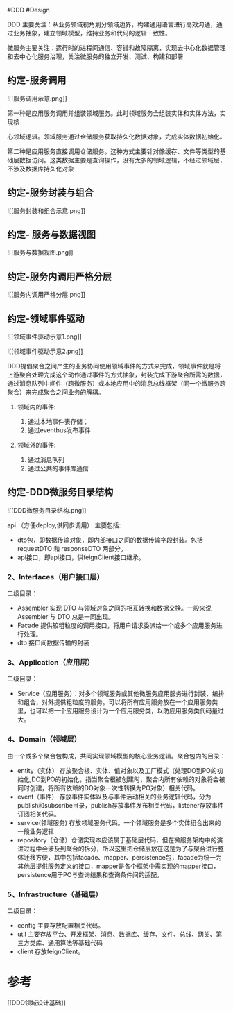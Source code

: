 #DDD #Design 

DDD 主要关注：从业务领域视角划分领域边界，构建通用语言进行高效沟通，通过业务抽象，建立领域模型，维持业务和代码的逻辑一致性。

微服务主要关注：运行时的进程间通信、容错和故障隔离，实现去中心化数据管理和去中心化服务治理，关注微服务的独立开发、测试、构建和部署

## 约定-服务调用

![[服务调用示意.png]]

第一种是应用服务调用并组装领域服务。此时领域服务会组装实体和实体方法，实现核

心领域逻辑。领域服务通过仓储服务获取持久化数据对象，完成实体数据初始化。

第二种是应用服务直接调用仓储服务。这种方式主要针对像缓存、文件等类型的基础层数据访问。这类数据主要是查询操作，没有太多的领域逻辑，不经过领域层，不涉及数据库持久化对象

## 约定-服务封装与组合
![[服务封装和组合示意.png]]
 
## 约定- 服务与数据视图

![[服务与数据视图.png]]


## 约定-服务内调用严格分层
![[服务内调用严格分层.png]]
 
 
## 约定-领域事件驱动

![[领域事件驱动示意1.png]]

![[领域事件驱动示意2.png]]
  
DDD提倡聚合之间产生的业务协同使用领域事件的方式来完成，领域事件就是将上游聚合处理完成这个动作通过事件的方式抽象，封装完成下游聚合所需的数据，通过消息队列中间件（跨微服务）或本地应用中的消息总线框架（同一个微服务跨聚合）来完成聚合之间业务的解耦。

1. 领域内的事件:
	1. 通过本地事件表存储；
	2. 通过eventbus发布事件

2. 领域外的事件:
	1. 通过消息队列
	2. 通过公共的事件库通信

## 约定-DDD微服务目录结构
 ![[DDD微服务目录结构.png]]
 
 api （方便deploy,供同步调用）
主要包括:
-   dto包，即数据传输对象，即内部接口之间的数据传输字段封装。包括 requestDTO 和 responseDTO 两部分。
-   api接口，即api接口，供feignClient接口继承。
    

### 2、Interfaces（用户接口层）
二级目录：
-   Assembler 实现 DTO 与领域对象之间的相互转换和数据交换。一般来说 Assembler 与 DTO 总是一同出现。
-   Facade 提供较粗粒度的调用接口，将用户请求委派给一个或多个应用服务进行处理。
-   dto 接口间数据传输的封装
    

### 3、Application（应用层）
二级目录：
-   Service（应用服务）：对多个领域服务或其他微服务应用服务进行封装、编排和组合，对外提供粗粒度的服务。可以将所有应用服务放在一个应用服务类里，也可以把一个应用服务设计为一个应用服务类，以防应用服务类代码量过大。
    
### 4、Domain（领域层）
由一个或多个聚合包构成，共同实现领域模型的核心业务逻辑。聚合包内的目录：
-   entity（实体） 存放聚合根、实体、值对象以及工厂模式（处理DO到PO的初始化,DO到PO的初始化，指当聚合根被创建时，聚合内所有依赖的对象将会被同时创建，将所有依赖的DO对象一次性转换为PO对象）相关代码。
-   event（事件） 存放事件实体以及与事件活动相关的业务逻辑代码，分为publish和subscribe目录，publish存放事件发布相关代码，listener存放事件订阅相关代码。
-   service(领域服务) 存放领域服务代码。一个领域服务是多个实体组合出来的一段业务逻辑
-   repository（仓储）仓储实现本应该属于基础层代码，但在微服务架构中的演进过程中会涉及到聚合的拆分，所以这里把仓储层放在这是为了与聚合进行整体迁移方便，其中包括facade、mapper、persistence包，facade为统一为其他层提供服务定义的接口，mapper是各个框架中需实现的mapper接口，persistence用于PO与查询结果和查询条件间的适配。
    

### 5、Infrastructure（基础层）
二级目录：
-   config 主要存放配置相关代码。
-   util 主要存放平台、开发框架、消息、数据库、缓存、文件、总线、网关、第三方类库、通用算法等基础代码
-   client 存放feignClient。
    

# 参考
[[DDD领域设计基础]]